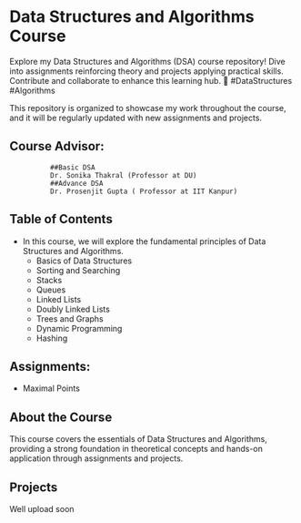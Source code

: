 # Data Structures and Algorithms Course

Explore my Data Structures and Algorithms (DSA) course repository! Dive into assignments reinforcing theory and projects applying practical skills. Contribute and collaborate to enhance this learning hub. 🚀 #DataStructures #Algorithms

This repository is organized to showcase my work throughout the course, and it will be regularly updated with new assignments and projects.

## Course Advisor: 
              ##Basic DSA
              Dr. Sonika Thakral (Professor at DU) 
              ##Advance DSA
              Dr. Prosenjit Gupta ( Professor at IIT Kanpur)

## Table of Contents
- In this course, we will explore the fundamental principles of Data Structures and Algorithms.
  - Basics of Data Structures
  - Sorting and Searching
  - Stacks
  - Queues
  - Linked Lists
  - Doubly Linked Lists
  - Trees and Graphs
  - Dynamic Programming
  - Hashing

## Assignments:
- Maximal Points

## About the Course

This course covers the essentials of Data Structures and Algorithms, providing a strong foundation in theoretical concepts and hands-on application through assignments and projects.

## Projects
Well upload soon


